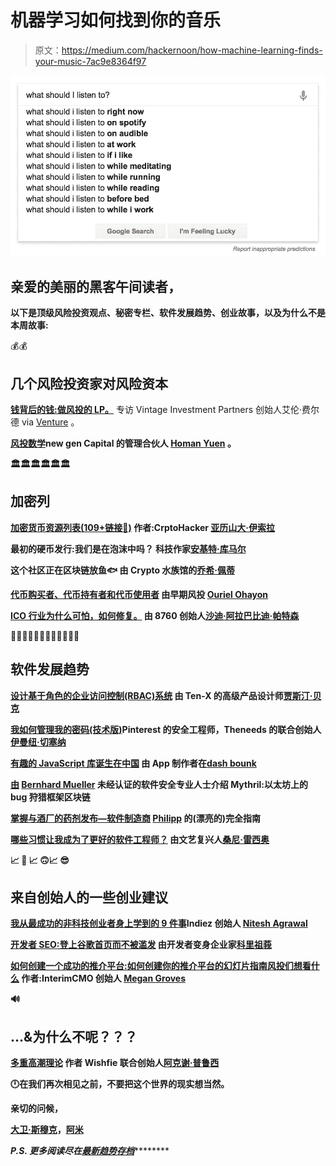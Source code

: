 # 机器学习如何找到你的音乐

> 原文：<https://medium.com/hackernoon/how-machine-learning-finds-your-music-7ac9e8364f97>

![](img/5424844139f4bcafa9ae9782f151932d.png)

## 亲爱的美丽的黑客午间读者，

**以下是顶级风险投资观点、秘密专栏、软件发展趋势、创业故事，以及为什么不是本周故事:**

💰💰

## 几个风险投资家对风险资本

[**钱背后的钱:做风投的 LP。**](https://hackernoon.com/the-money-behind-the-money-being-an-lp-in-venture-a4dea7db6617) 专访 Vintage Investment Partners 创始人艾伦·费尔德 via [Venture](https://medium.com/u/49e6e88d9e43?source=post_page-----7ac9e8364f97--------------------------------) 。

[**风投数学**](https://hackernoon.com/vc-math-2848971a34a0)**new gen Capital 的管理合伙人 [Homan Yuen](https://medium.com/u/c83b23204c12?source=post_page-----7ac9e8364f97--------------------------------) 。**

**🏛️🏛️🏛️🏛️🏛️🏛️**

## **加密列**

**[**加密货币资源列表(109+链接🔗)**](https://hackernoon.com/cryptocurrency-resources-list-109-links-e10aed48dfeb) 作者:CrptoHacker [亚历山大·伊索拉](https://medium.com/u/d049937fbdf6?source=post_page-----7ac9e8364f97--------------------------------)**

**最初的硬币发行:我们是在泡沫中吗？ 科技作家[安基特·库马尔](https://medium.com/u/df6cc92ec6ec?source=post_page-----7ac9e8364f97--------------------------------)**

**这个社区正在区块链放鱼🐟 由 Crypto 水族馆的[乔希·佩蒂](https://medium.com/u/98d0fc26f98e?source=post_page-----7ac9e8364f97--------------------------------)**

**[**代币购买者、代币持有者和代币使用者**](https://hackernoon.com/token-buyers-token-holders-and-token-users-40e7234c46bb) 由早期风投 [Ouriel Ohayon](https://medium.com/u/454d729d5955?source=post_page-----7ac9e8364f97--------------------------------)**

**[**ICO 行业为什么可怕，如何修复。**](https://hackernoon.com/why-the-ico-industry-is-terrible-and-how-to-fix-it-98888bdea9b2) 由 8760 创始人[沙迪·阿拉巴比迪·帕特森](https://medium.com/u/a2c445ed620f?source=post_page-----7ac9e8364f97--------------------------------)**

**👨‍💻👩‍💻👨‍💻👩‍💻👨‍💻👩‍💻**

## **软件发展趋势**

**[**设计基于角色的企业访问控制(RBAC)系统**](https://hackernoon.com/designing-an-enterprise-role-based-access-control-rbac-system-96e645c659b7) 由 Ten-X 的高级产品设计师[贾斯汀·贝克](https://medium.com/u/f713ef315ee8?source=post_page-----7ac9e8364f97--------------------------------)**

**[**我如何管理我的密码(技术版)**](https://hackernoon.com/how-i-manage-my-passwords-technical-version-8549dc1bde1e)Pinterest 的安全工程师，Theneeds 的联合创始人[伊曼纽·切塞纳](https://medium.com/u/b40459095e4e?source=post_page-----7ac9e8364f97--------------------------------)**

**[**有趣的 JavaScript 库诞生在中国**](https://hackernoon.com/interesting-javascript-libraries-born-in-china-d50d1bb81355) 由 App 制作者在[dash bounk](https://medium.com/u/9cc3c5352dbc?source=post_page-----7ac9e8364f97--------------------------------)**

**[**由**](https://hackernoon.com/introducing-mythril-a-framework-for-bug-hunting-on-the-ethereum-blockchain-9dc5588f82f6) **[Bernhard Mueller](https://medium.com/u/c9c016683f17?source=post_page-----7ac9e8364f97--------------------------------) 未经认证的软件安全专业人士介绍 Mythril:以太坊上的 bug 狩猎框架区块链****

**[**掌握与酒厂的药剂发布—软件制造商**](https://hackernoon.com/mastering-elixir-releases-with-distillery-a-pretty-complete-guide-497546f298bc) **[Philipp](https://medium.com/u/524783b33278?source=post_page-----7ac9e8364f97--------------------------------) 的(漂亮的)完全指南****

**[**哪些习惯让我成为了更好的软件工程师？**](https://hackernoon.com/what-habits-made-me-a-better-software-engineer-47e7d54b8fa) 由文艺复兴人[桑尼·雷西奥](https://medium.com/u/342def541d2e?source=post_page-----7ac9e8364f97--------------------------------)**

**📈 🙂 📈 🙃📈 😎**

## **来自创始人的一些创业建议**

**[**我从最成功的非科技创业者身上学到的 9 件事**](https://hackernoon.com/9-things-that-i-learnt-from-the-most-successful-non-tech-founders-9525efd27163)**Indiez 创始人 [Nitesh Agrawal](https://medium.com/u/520aadd1ce3c?source=post_page-----7ac9e8364f97--------------------------------)****

****[**开发者 SEO:登上谷歌首页而不被滥发**](https://hackernoon.com/seo-for-developers-reaching-the-front-page-of-google-without-being-spammy-78f581d538aa) 由开发者变身企业家[科里祖莪](https://medium.com/u/4b8e6ae70185?source=post_page-----7ac9e8364f97--------------------------------)****

****[**如何创建一个成功的推介平台:如何创建你的推介平台的幻灯片指南风投们想看什么**](https://hackernoon.com/how-to-make-a-winning-pitch-deck-slide-by-slide-guide-on-how-to-make-your-pitch-deck-what-vcs-want-6bb19c945916) 作者:InterimCMO 创始人 [Megan Groves](https://medium.com/u/d7fdeb3480fb?source=post_page-----7ac9e8364f97--------------------------------)****

****🔊****

## ****…&为什么不呢？？？****

****[**多重高潮理论**](https://hackernoon.com/the-multiple-orgasm-theory-76b9311dc2c2) 作者 Wishfie 联合创始人[阿克谢·普鲁西](https://medium.com/u/40e32fe2510b?source=post_page-----7ac9e8364f97--------------------------------)****

****🕛在我们再次相见之前，不要把这个世界的现实想当然。****

****亲切的问候，****

****[大卫·斯穆克](http://www.davidsmooke.net/)，[阿米](https://medium.com/u/1fedc8fffada?source=post_page-----7ac9e8364f97--------------------------------)****

******P.S.** *更多阅读尽在**[***最新***](http://hackernoon.com/latest)*[***趋势***](http://hackernoon.com/trending)**[***存档***](http://hackernoon.com/archive)********